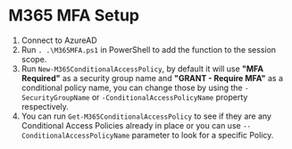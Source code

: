 # M365 MFA Setup

1. Connect to AzureAD
2. Run `. .\M365MFA.ps1` in PowerShell to add the function to the session scope.
3. Run `New-M365ConditionalAccessPolicy`, by default it will use **"MFA Required"** as a security group name and **"GRANT - Require MFA"** as a conditional policy name, you can change those by using the `-SecurityGroupName` or `-ConditionalAccessPolicyName` property respectively.
4. You can run `Get-M365ConditionalAccessPolicy` to see if they are any Conditional Access Policies already in place or you can use `--ConditionalAccessPolicyName` parameter to look for a specific Policy.